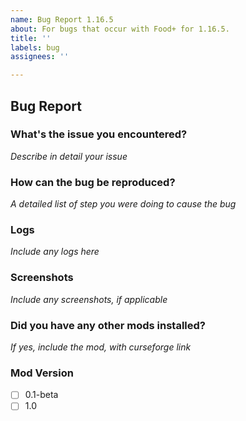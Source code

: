 ```yaml
---
name: Bug Report 1.16.5
about: For bugs that occur with Food+ for 1.16.5.
title: ''
labels: bug
assignees: ''

---
```

## Bug Report
### What's the issue you encountered?
_Describe in detail your issue_

### How can the bug be reproduced?
_A detailed list of step you were doing to cause the bug_

### Logs
_Include any logs here_

### Screenshots
_Include any screenshots, if applicable_

### Did you have any other mods installed?
_If yes, include the mod, with curseforge link_

### Mod Version
- [ ] 0.1-beta
- [ ] 1.0
